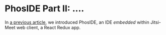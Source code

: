 # PhosIDE Part II: ....

In [a previous article](https://github.com/udexon/Phoshell/blob/master/Phoshell_Ultimate_IDE.md), we introduced PhosIDE, an IDE _embedded_ within Jitsi-Meet web client, a React Redux app.
